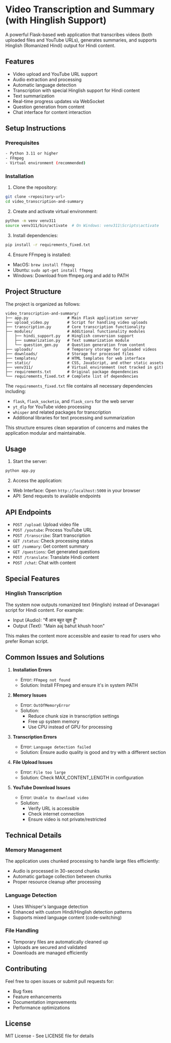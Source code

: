 # Video Transcription and Summary (with Hinglish Support)

A powerful Flask-based web application that transcribes videos (both uploaded files and YouTube URLs), generates summaries, and supports Hinglish (Romanized Hindi) output for Hindi content.

## Features

- Video upload and YouTube URL support
- Audio extraction and processing
- Automatic language detection
- Transcription with special Hinglish support for Hindi content
- Text summarization
- Real-time progress updates via WebSocket
- Question generation from content
- Chat interface for content interaction

## Setup Instructions

### Prerequisites

```bash
- Python 3.11 or higher
- FFmpeg
- Virtual environment (recommended)
```

### Installation

1. Clone the repository:
```bash
git clone <repository-url>
cd video_transcription-and-summary
```

2. Create and activate virtual environment:
```bash
python -m venv venv311
source venv311/bin/activate  # On Windows: venv311\Scripts\activate
```

3. Install dependencies:
```bash
pip install -r requirements_fixed.txt
```

4. Ensure FFmpeg is installed:
- MacOS: `brew install ffmpeg`
- Ubuntu: `sudo apt-get install ffmpeg`
- Windows: Download from ffmpeg.org and add to PATH

## Project Structure

The project is organized as follows:

```
video_transcription-and-summary/
├── app.py                 # Main Flask application server
├── upload_video.py        # Script for handling video uploads
├── transcription.py       # Core transcription functionality
├── modules/               # Additional functionality modules
│   ├── hindi_support.py   # Hinglish conversion support
│   ├── summarization.py   # Text summarization module
│   └── question_gen.py    # Question generation from content
├── uploads/               # Temporary storage for uploaded videos
├── downloads/             # Storage for processed files
├── templates/             # HTML templates for web interface
├── static/                # CSS, JavaScript, and other static assets
├── venv311/               # Virtual environment (not tracked in git)
├── requirements.txt       # Original package dependencies
└── requirements_fixed.txt # Complete list of dependencies
```

The `requirements_fixed.txt` file contains all necessary dependencies including:
- `flask`, `flask_socketio`, and `flask_cors` for the web server
- `yt_dlp` for YouTube video processing
- `whisper` and related packages for transcription
- Additional libraries for text processing and summarization

This structure ensures clean separation of concerns and makes the application modular and maintainable.

## Usage

1. Start the server:
```bash
python app.py
```

2. Access the application:
- Web Interface: Open `http://localhost:5000` in your browser
- API: Send requests to available endpoints

## API Endpoints

- `POST /upload`: Upload video file
- `POST /youtube`: Process YouTube URL
- `POST /transcribe`: Start transcription
- `GET /status`: Check processing status
- `GET /summary`: Get content summary
- `GET /questions`: Get generated questions
- `POST /translate`: Translate Hindi content
- `POST /chat`: Chat with content

## Special Features

### Hinglish Transcription

The system now outputs romanized text (Hinglish) instead of Devanagari script for Hindi content. For example:
- Input (Audio): "मैं आज बहुत खुश हूँ"
- Output (Text): "Main aaj bahut khush hoon"

This makes the content more accessible and easier to read for users who prefer Roman script.

## Common Issues and Solutions

1. **Installation Errors**
   - Error: `FFmpeg not found`
   - Solution: Install FFmpeg and ensure it's in system PATH

2. **Memory Issues**
   - Error: `OutOfMemoryError`
   - Solution: 
     - Reduce chunk size in transcription settings
     - Free up system memory
     - Use CPU instead of GPU for processing

3. **Transcription Errors**
   - Error: `Language detection failed`
   - Solution: Ensure audio quality is good and try with a different section

4. **File Upload Issues**
   - Error: `File too large`
   - Solution: Check MAX_CONTENT_LENGTH in configuration

5. **YouTube Download Issues**
   - Error: `Unable to download video`
   - Solution: 
     - Verify URL is accessible
     - Check internet connection
     - Ensure video is not private/restricted

## Technical Details

### Memory Management

The application uses chunked processing to handle large files efficiently:
- Audio is processed in 30-second chunks
- Automatic garbage collection between chunks
- Proper resource cleanup after processing

### Language Detection

- Uses Whisper's language detection
- Enhanced with custom Hindi/Hinglish detection patterns
- Supports mixed language content (code-switching)

### File Handling

- Temporary files are automatically cleaned up
- Uploads are secured and validated
- Downloads are managed efficiently

## Contributing

Feel free to open issues or submit pull requests for:
- Bug fixes
- Feature enhancements
- Documentation improvements
- Performance optimizations

## License

MIT License - See LICENSE file for details
